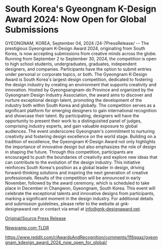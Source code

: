 # South Korea's Gyeongnam K-Design Award 2024: Now Open for Global Submissions

GYEONGNAM, KOREA, September 04, 2024 /24-7PressRelease/ -- The prestigious Gyeongnam K-Design Award 2024, originating from South Korea, is now accepting submissions from creative minds across the globe. Running from September 2 to September 30, 2024, the competition is open to high school students, undergraduates, graduates, independent designers, and companies. Participants have the option to submit entries under personal or corporate topics, or both.  The Gyeongnam K-Design Award is South Korea's largest design competition, dedicated to fostering the design industry by creating an environment that supports creativity and innovation. Hosted by Gyeongsangnam-do Province and organized by the Gyeongnam Design Industry Association, the award aims to discover and nurture exceptional design talent, promoting the development of the industry both within South Korea and globally.  The competition serves as a significant platform for emerging designers to gain international recognition and showcase their talent. By participating, designers will have the opportunity to present their work to a distinguished panel of judges, comprising industry experts, and gain valuable exposure to global audiences. The event underscores Gyeongnam's commitment to nurturing creativity and fostering design excellence on the world stage.  Building on a tradition of excellence, the  Gyeongnam K-Design Award not only highlights the importance of innovative design but also emphasizes the role of design in shaping the future. Through this competition, participants are encouraged to push the boundaries of creativity and explore new ideas that can contribute to the evolution of the design industry. This initiative reinforces South Korea's position as a global leader in design, driving forward-thinking solutions and inspiring the next generation of creative professionals.  Results of the competition will be announced in early November, followed by the award ceremony, which is scheduled to take place in December in Changwon, Gyeongnam, South Korea. This event will celebrate the exceptional talents and innovative designs from participants, marking a significant moment in the design industry.  For additional details and submission guidelines, please refer to the website at gnk-designaward.net or contact via email at info@gnk-designaward.net. 

[Original/Source Press Release](https://www.24-7pressrelease.com/press-release/513969/south-koreas-gyeongnam-k-design-award-2024-now-open-for-global-submissions)
                    

[Newsramp.com TLDR](None) 

https://www.reddit.com/r/AwardsAndRecognition/comments/1f8qgaz/gyeongnam_kdesign_award_2024_now_open_for_global/